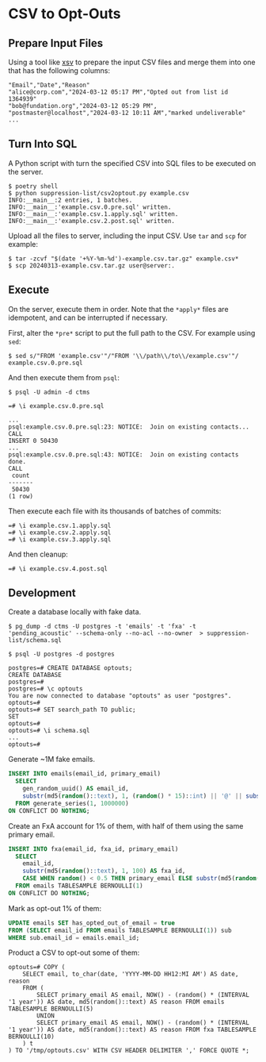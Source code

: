 # CSV to Opt-Outs

## Prepare Input Files

Using a tool like [xsv](https://github.com/BurntSushi/xsv) to prepare the input CSV files and merge them into one that has the following columns:

```
"Email","Date","Reason"
"alice@corp.com","2024-03-12 05:17 PM","Opted out from list id 1364939"
"bob@fundation.org","2024-03-12 05:29 PM",
"postmaster@localhost","2024-03-12 10:11 AM","marked undeliverable"
...
```

## Turn Into SQL

A Python script with turn the specified CSV into SQL files to be executed on the server.

```
$ poetry shell
$ python suppression-list/csv2optout.py example.csv
INFO:__main__:2 entries, 1 batches.
INFO:__main__:'example.csv.0.pre.sql' written.
INFO:__main__:'example.csv.1.apply.sql' written.
INFO:__main__:'example.csv.2.post.sql' written.
```

Upload all the files to server, including the input CSV. Use `tar` and `scp` for example:

```
$ tar -zcvf "$(date '+%Y-%m-%d')-example.csv.tar.gz" example.csv*
$ scp 20240313-example.csv.tar.gz user@server:.
```

## Execute

On the server, execute them in order. Note that the `*apply*` files are idempotent, and can be interrupted if necessary.

First, alter the `*pre*` script to put the full path to the CSV. For example using `sed`:

```
$ sed s/"FROM 'example.csv'"/"FROM '\\/path\\/to\\/example.csv'"/ example.csv.0.pre.sql
```

And then execute them from `psql`:

```
$ psql -U admin -d ctms

=# \i example.csv.0.pre.sql

...
psql:example.csv.0.pre.sql:23: NOTICE:  Join on existing contacts...
CALL
INSERT 0 50430
...
psql:example.csv.0.pre.sql:43: NOTICE:  Join on existing contacts done.
CALL
 count
-------
 50430
(1 row)

```

Then execute each file with its thousands of batches of commits:

```
=# \i example.csv.1.apply.sql
=# \i example.csv.2.apply.sql
=# \i example.csv.3.apply.sql
```

And then cleanup:

```
=# \i example.csv.4.post.sql
```

## Development

Create a database locally with fake data.

```
$ pg_dump -d ctms -U postgres -t 'emails' -t 'fxa' -t 'pending_acoustic' --schema-only --no-acl --no-owner  > suppression-list/schema.sql
```

```
$ psql -U postgres -d postgres

postgres=# CREATE DATABASE optouts;
CREATE DATABASE
postgres=#
postgres=# \c optouts
You are now connected to database "optouts" as user "postgres".
optouts=#
optouts=# SET search_path TO public;
SET
optouts=#
optouts=# \i schema.sql
...
optouts=#
```

Generate ~1M fake emails.

```sql
INSERT INTO emails(email_id, primary_email)
  SELECT
    gen_random_uuid() AS email_id,
    substr(md5(random()::text), 1, (random() * 15)::int) || '@' || substr(md5(random()::text), 1, (random() * 10)::int) || '.' || substr(md5(random()::text), 1, 3) AS primary_email
  FROM generate_series(1, 1000000)
ON CONFLICT DO NOTHING;
```

Create an FxA account for 1% of them, with half of them using the same primary email.

```sql
INSERT INTO fxa(email_id, fxa_id, primary_email)
  SELECT
    email_id,
    substr(md5(random()::text), 1, 100) AS fxa_id,
    CASE WHEN random() < 0.5 THEN primary_email ELSE substr(md5(random()::text), 1, (random() * 15)::int + 1) || '.fxa@' || substr(md5(random()::text), 1, (random() * 10)::int) || '.' || substr(md5(random()::text), 1, 3) END AS primary_email
  FROM emails TABLESAMPLE BERNOULLI(1)
ON CONFLICT DO NOTHING;
```

Mark as opt-out 1% of them:

```sql
UPDATE emails SET has_opted_out_of_email = true
FROM (SELECT email_id FROM emails TABLESAMPLE BERNOULLI(1)) sub
WHERE sub.email_id = emails.email_id;
```

Product a CSV to opt-out some of them:

```
optouts=# COPY (
    SELECT email, to_char(date, 'YYYY-MM-DD HH12:MI AM') AS date, reason
    FROM (
        SELECT primary_email AS email, NOW() - (random() * (INTERVAL '1 year')) AS date, md5(random()::text) AS reason FROM emails TABLESAMPLE BERNOULLI(5)
        UNION
        SELECT primary_email AS email, NOW() - (random() * (INTERVAL '1 year')) AS date, md5(random()::text) AS reason FROM fxa TABLESAMPLE BERNOULLI(10)
    ) t
) TO '/tmp/optouts.csv' WITH CSV HEADER DELIMITER ',' FORCE QUOTE *;
```
